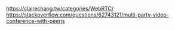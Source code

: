 https://clairechang.tw/categories/WebRTC/
https://stackoverflow.com/questions/62743121/multi-party-video-conference-with-peerjs
